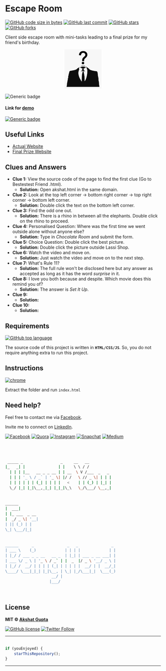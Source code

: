 # Escape Room

[![GitHub code size in bytes](https://img.shields.io/github/languages/code-size/akshatvg/Escape-Room?logo=github&style=social)](https://github.com/akshatvg/) [![GitHub last commit](https://img.shields.io/github/last-commit/akshatvg/Escape-Room?style=social&logo=git)](https://github.com/akshatvg/) [![GitHub stars](https://img.shields.io/github/stars/akshatvg/Escape-Room?style=social)](https://github.com/akshatvg/Escape-Room/stargazers) [![GitHub forks](https://img.shields.io/github/forks/akshatvg/Escape-Room?style=social&logo=git)](https://github.com/akshatvg/Escape-Room/network)

Client side escape room with mini-tasks leading to a final prize for my friend's birthday.

<p align="center">
<a href="https://escaperoom.akshatvg.com">
<img src="assets/img/favicon.png" width="120px" alt="Escape Room Logo"/>
</a>
</p>

![Generic badge](https://img.shields.io/badge/Escape-Room-orange) 

#### Link for [demo](https://escaperoom.akshatvg.com) 
[![Generic badge](https://img.shields.io/badge/view-demo-orange)](https://escaperoom.akshatvg.com)

## Useful Links

- [Actual Website](https://escaperoom.akshatvg.com)
- [Final Prize Website](https://rastogi.codes)

## Clues and Answers
* **Clue 1:** View the source code of the page to find the first clue (Go to Bestestest Friend .html).
  * **Solution:** Open akshat.html in the same domain.
* **Clue 2:** Look at the top left corner -> bottom right corner -> top right corner -> bottom left corner.
  * **Solution:** Double click the text on the bottom left corner.
* **Clue 3:** Find the odd one out.
  * **Solution:** There is a rhino in between all the elephants. Double click on the rhino to proceed.
* **Clue 4:** Personalised Question: Where was the first time we went outside alone without anyone else?
  * **Solution:** Type in *Chocolate Room* and submit the form.
* **Clue 5:** Choice Question: Double click the best picture.
  * **Solution:** Double click the picture outside Lassi Shop.
* **Clue 6:** Watch the video and move on.
  * **Solution:** Just watch the video and move on to the next step.
* **Clue 7:** What's Rule 11?
  * **Solution:** The full rule won't be disclosed here but any answer as accepted as long as it has the word *surprise* in it.
* **Clue 8:** I love you both because and despite. Which movie does this remind you of?
  * **Solution:** The answer is *Set It Up*.
* **Clue 9:** 
  * **Solution:**
* **Clue 10:** 
  * **Solution:**

## Requirements

[![GitHub top language](https://img.shields.io/github/languages/top/akshatvg/Escape-Room?logo=html&style=social)](https://github.com/akshatvg/)

The source code of this project is written in **`HTML/CSS/JS`**. So, you do not require anything extra to run this project.

## Instructions

[![chrome](https://img.shields.io/badge/Open-index.html-lightgrey.svg?logo=google-chrome&style=popout&logoColor=red)](#!)

Extract the folder and run `index.html`


## Need help?


Feel free to contact me via [Facebook](https://www.facebook.com/akshatvg).

Invite me to connect on [LinkedIn](https://www.linkedin.com/in/akshatvg/).

[![Facebook](https://img.shields.io/badge/Facebook-add-blue.svg?logo=facebook&logoColor=white)](https://www.facebook.com/akshatvg) [![Quora](https://img.shields.io/badge/Quora-ask-red.svg?logo=quora)](https://www.quora.com/profile/Akshat-Gupta-279) [![Instagram](https://img.shields.io/badge/Instagram-follow-purple.svg?logo=instagram&logoColor=white)](https://www.instagram.com/akshatvg/) [![Snapchat](https://img.shields.io/badge/Snapchat-add-yellow.svg?logo=snapchat&logoColor=white)](https://www.snapchat.com/add/akshatvg) [![Medium](https://img.shields.io/badge/Medium-follow-black.svg?logo=medium&logoColor=white)](https://medium.com/@akshatvg)


```bash



 _____ _                 _     __   __            
|_   _| |               | |    \ \ / /            
  | | | |__   __ _ _ __ | | __  \ V /___  _   _   
  | | | '_ \ / _` | '_ \| |/ /   \ // _ \| | | |  
  | | | | | | (_| | | | |   <    | | (_) | |_| |  
  \_/ |_| |_|\__,_|_| |_|_|\_\   \_/\___/ \__,_|  
                                                  
                                                  
______                                            
|  ___|                                           
| |_ ___  _ __                                    
|  _/ _ \| '__|                                   
| || (_) | |                                      
\_| \___/|_|                                      
                                                  
                                                  
______      _               _   _               _ 
| ___ \    (_)             | | | |             | |
| |_/ / ___ _ _ __   __ _  | |_| | ___ _ __ ___| |
| ___ \/ _ \ | '_ \ / _` | |  _  |/ _ \ '__/ _ \ |
| |_/ /  __/ | | | | (_| | | | | |  __/ | |  __/_|
\____/ \___|_|_| |_|\__, | \_| |_/\___|_|  \___(_)
                     __/ |                        
                    |___/                         

 


```

## License

**MIT &copy; [Akshat Gupta](https://github.com/akshatvg/Escape-Room/blob/master/LICENSE)**

[![GitHub license](https://img.shields.io/github/license/akshatvg/Escape-Room?style=social&logo=github)](https://github.com/akshatvg/Escape-Room/blob/master/LICENSE) [![Twitter Follow](https://img.shields.io/twitter/follow/akshatvg?style=social)](https://twitter.com/akshatvg)

---------

```javascript

if (youEnjoyed) {
    starThisRepository();
}

```

-----------

